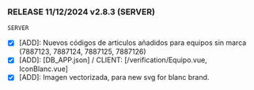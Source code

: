 ### RELEASE 11/12/2024 v2.8.3 (SERVER)  
```
SERVER
```
- [x] [ADD]: Nuevos códigos de articulos añadidos para equipos sin marca (7887123, 7887124, 7887125, 7887126)  
- [x] [ADD]: [DB_APP.json]  / CLIENT: [/verification/Equipo.vue, IconBlanc.vue]  
- [x] [ADD]: Imagen vectorizada, para  new svg for blanc brand. 